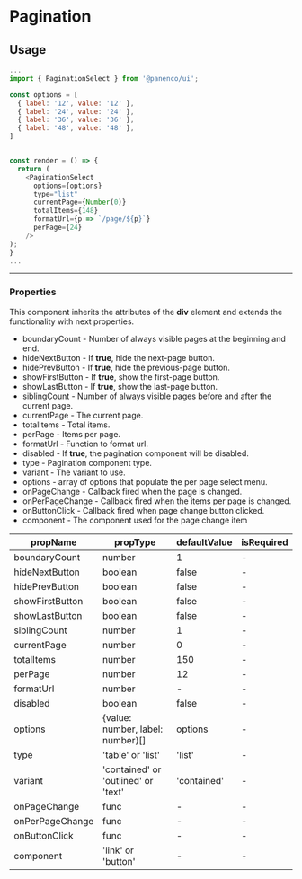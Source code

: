 # Pagination

## Usage

```js
...
import { PaginationSelect } from '@panenco/ui';

const options = [
  { label: '12', value: '12' },
  { label: '24', value: '24' },
  { label: '36', value: '36' },
  { label: '48', value: '48' },
]


const render = () => {
  return (
    <PaginationSelect
      options={options}
      type="list"
      currentPage={Number(0)}
      totalItems={148}
      formatUrl={p => `/page/${p}`}
      perPage={24}
    />
);
}
...
```

---

### Properties

This component inherits the attributes of the **div** element and extends the functionality with next properties.

- boundaryCount - Number of always visible pages at the beginning and end.
- hideNextButton - If **true**, hide the next-page button.
- hidePrevButton - If **true**, hide the previous-page button.
- showFirstButton - If **true**, show the first-page button.
- showLastButton - If **true**, show the last-page button.
- siblingCount - Number of always visible pages before and after the current page.
- currentPage - The current page.
- totalItems - Total items.
- perPage - Items per page.
- formatUrl - Function to format url.
- disabled - If **true**, the pagination component will be disabled.
- type - Pagination component type.
- variant - The variant to use.
- options - array of options that populate the per page select menu.
- onPageChange - Callback fired when the page is changed.
- onPerPageChange - Callback fired when the items per page is changed.
- onButtonClick - Callback fired when page change button clicked.
- component - The component used for the page change item

| propName        | propType                            | defaultValue | isRequired |
| --------------- | ----------------------------------- | ------------ | ---------- |
| boundaryCount   | number                              | 1            | -          |
| hideNextButton  | boolean                             | false        | -          |
| hidePrevButton  | boolean                             | false        | -          |
| showFirstButton | boolean                             | false        | -          |
| showLastButton  | boolean                             | false        | -          |
| siblingCount    | number                              | 1            | -          |
| currentPage     | number                              | 0            | -          |
| totalItems      | number                              | 150          | -          |
| perPage         | number                              | 12           | -          |
| formatUrl       | number                              | -            | -          |
| disabled        | boolean                             | false        | -          |
| options         | {value: number, label: number}[]    | options      | -          |
| type            | 'table' or 'list'                   | 'list'       | -          |
| variant         | 'contained' or 'outlined' or 'text' | 'contained'  | -          |
| onPageChange    | func                                | -            | -          |
| onPerPageChange | func                                | -            | -          |
| onButtonClick   | func                                | -            | -          |
| component       | 'link' or 'button'                  | -            | -          |
